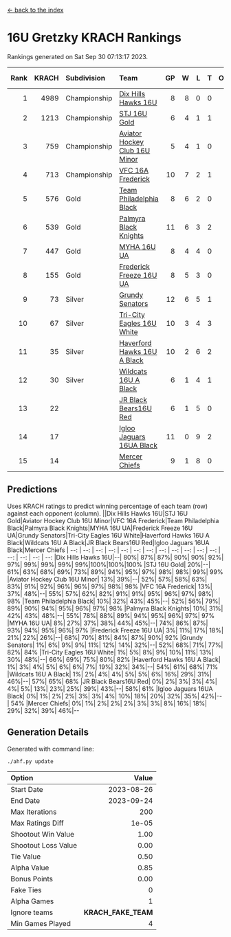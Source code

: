 [<- back to the index](readme.md)
# 16U Gretzky KRACH Rankings
Rankings generated on Sat Sep 30 07:13:17 2023.

Rank|KRACH|Subdivision|Team|GP|W|L|T|OTW|OTL|SoS|Exp Wins|Win Diff
---:|---:|:---|:---|---:|---:|---:|---:|---:|---:|---:|---:|---:
1|4989|Championship|[Dix Hills Hawks 16U](https://gamesheetstats.com/seasons/3659/teams/140688/schedule)|8|8|0|0|0|0|96|8.8|-0.0
2|1213|Championship|[STJ 16U Gold](https://gamesheetstats.com/seasons/3659/teams/140697/schedule)|6|4|1|1|1|0|425|5.4|0.0
3|759|Championship|[Aviator Hockey Club 16U Minor](https://gamesheetstats.com/seasons/3659/teams/140687/schedule)|5|4|1|0|2|1|299|4.9|0.0
4|713|Championship|[VFC 16A Frederick](https://gamesheetstats.com/seasons/3659/teams/140700/schedule)|10|7|2|1|0|1|626|8.4|0.0
5|576|Gold|[Team Philadelphia Black](https://gamesheetstats.com/seasons/3659/teams/140698/schedule)|8|6|2|0|1|0|294|6.9|0.0
6|539|Gold|[Palmyra Black Knights](https://gamesheetstats.com/seasons/3659/teams/140696/schedule)|11|6|3|2|0|0|464|7.9|0.0
7|447|Gold|[MYHA 16U UA](https://gamesheetstats.com/seasons/3659/teams/140695/schedule)|8|4|4|0|1|1|497|4.9|0.0
8|155|Gold|[Frederick Freeze 16U UA](https://gamesheetstats.com/seasons/3659/teams/140689/schedule)|8|5|3|0|0|0|215|5.9|0.0
9|73|Silver|[Grundy Senators](https://gamesheetstats.com/seasons/3659/teams/140690/schedule)|12|6|5|1|0|0|181|7.4|0.0
10|67|Silver|[Tri-City Eagles 16U White](https://gamesheetstats.com/seasons/3659/teams/140699/schedule)|10|3|4|3|0|0|226|5.4|0.0
11|35|Silver|[Haverford Hawks 16U A Black](https://gamesheetstats.com/seasons/3659/teams/140691/schedule)|10|2|6|2|0|1|580|3.9|0.0
12|30|Silver|[Wildcats 16U A Black](https://gamesheetstats.com/seasons/3659/teams/140725/schedule)|6|1|4|1|0|0|900|2.4|0.0
13|22||[JR Black Bears16U Red](https://gamesheetstats.com/seasons/3659/teams/140693/schedule)|6|1|5|0|0|0|222|1.9|0.0
14|17||[Igloo Jaguars 16UA Black](https://gamesheetstats.com/seasons/3659/teams/140692/schedule)|11|0|9|2|0|1|1420|1.9|0.0
15|14||[Mercer Chiefs](https://gamesheetstats.com/seasons/3659/teams/140694/schedule)|9|1|8|0|0|0|1267|1.9|0.0

## Predictions
Uses KRACH ratings to predict winning percentage of each team (row) against each opponent (column).
||Dix Hills Hawks 16U|STJ 16U Gold|Aviator Hockey Club 16U Minor|VFC 16A Frederick|Team Philadelphia Black|Palmyra Black Knights|MYHA 16U UA|Frederick Freeze 16U UA|Grundy Senators|Tri-City Eagles 16U White|Haverford Hawks 16U A Black|Wildcats 16U A Black|JR Black Bears16U Red|Igloo Jaguars 16UA Black|Mercer Chiefs
| --: | --: | --: | --: | --: | --: | --: | --: | --: | --: | --: | --: | --: | --: | --: | --: 
|Dix Hills Hawks 16U|--| 80%| 87%| 87%| 90%| 90%| 92%| 97%| 99%| 99%| 99%| 99%|100%|100%|100%
|STJ 16U Gold| 20%|--| 61%| 63%| 68%| 69%| 73%| 89%| 94%| 95%| 97%| 98%| 98%| 99%| 99%
|Aviator Hockey Club 16U Minor| 13%| 39%|--| 52%| 57%| 58%| 63%| 83%| 91%| 92%| 96%| 96%| 97%| 98%| 98%
|VFC 16A Frederick| 13%| 37%| 48%|--| 55%| 57%| 62%| 82%| 91%| 91%| 95%| 96%| 97%| 98%| 98%
|Team Philadelphia Black| 10%| 32%| 43%| 45%|--| 52%| 56%| 79%| 89%| 90%| 94%| 95%| 96%| 97%| 98%
|Palmyra Black Knights| 10%| 31%| 42%| 43%| 48%|--| 55%| 78%| 88%| 89%| 94%| 95%| 96%| 97%| 97%
|MYHA 16U UA|  8%| 27%| 37%| 38%| 44%| 45%|--| 74%| 86%| 87%| 93%| 94%| 95%| 96%| 97%
|Frederick Freeze 16U UA|  3%| 11%| 17%| 18%| 21%| 22%| 26%|--| 68%| 70%| 81%| 84%| 87%| 90%| 92%
|Grundy Senators|  1%|  6%|  9%|  9%| 11%| 12%| 14%| 32%|--| 52%| 68%| 71%| 77%| 82%| 84%
|Tri-City Eagles 16U White|  1%|  5%|  8%|  9%| 10%| 11%| 13%| 30%| 48%|--| 66%| 69%| 75%| 80%| 82%
|Haverford Hawks 16U A Black|  1%|  3%|  4%|  5%|  6%|  6%|  7%| 19%| 32%| 34%|--| 54%| 61%| 68%| 71%
|Wildcats 16U A Black|  1%|  2%|  4%|  4%|  5%|  5%|  6%| 16%| 29%| 31%| 46%|--| 57%| 65%| 68%
|JR Black Bears16U Red|  0%|  2%|  3%|  3%|  4%|  4%|  5%| 13%| 23%| 25%| 39%| 43%|--| 58%| 61%
|Igloo Jaguars 16UA Black|  0%|  1%|  2%|  2%|  3%|  3%|  4%| 10%| 18%| 20%| 32%| 35%| 42%|--| 54%
|Mercer Chiefs|  0%|  1%|  2%|  2%|  2%|  3%|  3%|  8%| 16%| 18%| 29%| 32%| 39%| 46%|--

## Generation Details

Generated with command line:
```
./ahf.py update
```

| Option | Value |
| :----- | ----: |
| Start Date | 2023-08-26 |
| End Date | 2023-09-24 |
| Max Iterations | 200 |
| Max Ratings Diff | 1e-05 |
| Shootout Win Value | 1.00 |
| Shootout Loss Value | 0.00 |
| Tie Value | 0.50 |
| Alpha Value | 0.85 |
| Bonus Points | 0.00 |
| Fake Ties | 0 |
| Alpha Games | 1 |
| Ignore teams | __KRACH_FAKE_TEAM__ |
| Min Games Played | 4 |

